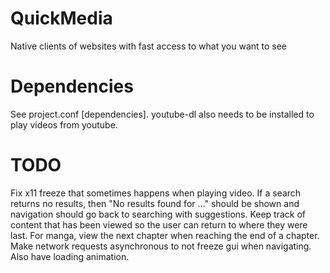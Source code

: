 # QuickMedia
Native clients of websites with fast access to what you want to see
# Dependencies
See project.conf \[dependencies]. youtube-dl also needs to be installed to play videos from youtube.
# TODO
Fix x11 freeze that sometimes happens when playing video.
If a search returns no results, then "No results found for ..." should be shown and navigation should go back to searching with suggestions.
Keep track of content that has been viewed so the user can return to where they were last.
For manga, view the next chapter when reaching the end of a chapter.
Make network requests asynchronous to not freeze gui when navigating. Also have loading animation.